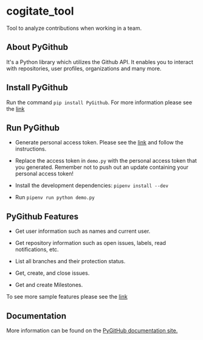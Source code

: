 # cogitate_tool
Tool to analyze contributions when working in a team.

## About PyGithub

It's a Python library which utilizes the Github API. It enables you to
interact with repositories, user profiles, organizations and many more.

## Install PyGithub

Run the command `pip install PyGithub`. For more information please see the
[link](https://github.com/PyGithub/PyGithub)

## Run PyGithub

* Generate personal access token. Please see the [link](https://help.github.com/en/github/authenticating-to-github/creating-a-personal-access-token-for-the-command-line) and follow the instructions.

* Replace the access token in `demo.py` with the personal access token that you generated. Remember not to push out an update containing your personal access token!

* Install the development dependencies: `pipenv install --dev`

* Run `pipenv run python demo.py`

## PyGithub Features

* Get user information such as names and current user.

* Get repository information such as open issues, labels, read notifications, etc.

* List all branches and their protection status.

* Get, create, and close issues.

* Get and create Milestones.

To see more sample features please see the [link](https://pygithub.readthedocs.io/en/latest/examples.html)

## Documentation

More information can be found on the [PyGitHub documentation site.](https://pygithub.readthedocs.io/en/latest/introduction.html)